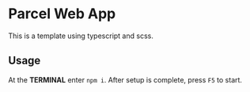 # Parcel Web App

This is a template using typescript and scss.

## Usage

At the **TERMINAL** enter `npm i`. After setup is complete, press `F5` to start.